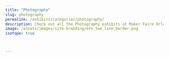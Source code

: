 ```yaml
---
title: "Photography"
slug: photography
permalink: /exhibits/categories/photography/
description: Check out all the Photography exhibits at Maker Faire Orlando!
image: /assets/images/site-branding/mfo_two_line_border.png
isotope: true



---
```

